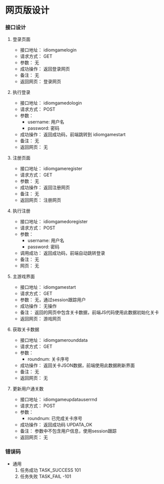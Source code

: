 # 网页版设计

### 接口设计

1. 登录页面
    - 接口地址： idiomgamelogin
    - 请求方式： GET
    - 参数： 无
    - 成功操作： 返回登录网页
    - 备注： 无
    - 返回网页： 登录网页

1. 执行登录
    - 接口地址： idiomgamedologin
    - 请求方式： POST
    - 参数：  
        - username: 用户名
        - password: 密码
    - 成功操作： 返回成功码，前端跳转到 idiomgamestart
    - 备注： 无
    - 返回网页： 无

1. 注册页面
    - 接口地址： idiomgameregister
    - 请求方式： GET
    - 参数： 无
    - 成功操作： 返回注册网页
    - 备注： 无
    - 返回网页： 注册网页

1. 执行注册
    - 接口地址： idiomgamedoregister
    - 请求方式： POST
    - 参数： 
        - username: 用户名
        - password: 密码
    - 调用成功： 返回成功码，前端自动跳转登录
    - 备注： 无
    - 网页： 无

1. 主游戏界面
    - 接口地址： idiomgamestart
    - 请求方式： GET
    - 参数： 无，通过session跟踪用户
    - 成功操作： 无操作
    - 备注： 返回的网页中包含关卡数据，前端JS代码使用此数据初始化关卡
    - 返回网页： 游戏网页

1. 获取关卡数据
    - 接口地址： idiomgamerounddata
    - 请求方式： GET
    - 参数： 
        - roundnum: 关卡序号
    - 成功操作： 返回关卡JSON数据，前端使用此数据刷新界面
    - 备注： 无
    - 返回网页： 无

1. 更新用户通关数
    - 接口地址： idiomgameupdatauserrnd
    - 请求方式： POST
    - 参数： 
        - roundnum: 已完成关卡序号
    - 成功操作： 返回成功码 UPDATA_OK
    - 备注： 参数中不包含用户信息，使用session跟踪
    - 返回网页： 无


### 错误码
- 通用
    1. 任务成功 TASK_SUCCESS 101
    2. 任务失败 TASK_FAIL -101
    
